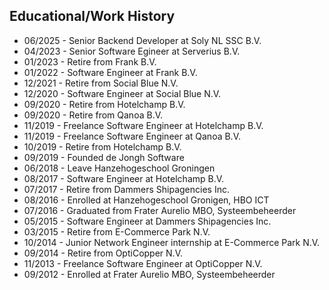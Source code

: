 ## Educational/Work History

* 06/2025 - Senior Backend Developer at Soly NL SSC B.V. 
* 04/2023 - Senior Software Egineer at Serverius B.V.
* 01/2023 - Retire from Frank B.V.
* 01/2022 - Software Engineer at Frank B.V.
* 12/2021 - Retire from Social Blue N.V.
* 12/2020 - Software Engineer at Social Blue N.V.
* 09/2020 - Retire from Hotelchamp B.V.
* 09/2020 - Retire from Qanoa B.V.
* 11/2019 - Freelance Software Engineer at Hotelchamp B.V.
* 11/2019 - Freelance Software Engineer at Qanoa B.V.
* 10/2019 - Retire from Hotelchamp B.V.
* 09/2019 - Founded de Jongh Software
* 06/2018 - Leave Hanzehogeschool Groningen
* 08/2017 - Software Engineer at Hotelchamp B.V.
* 07/2017 - Retire from Dammers Shipagencies Inc.
* 08/2016 - Enrolled at Hanzehogeschool Gronigen, HBO ICT
* 07/2016 - Graduated from Frater Aurelio MBO, Systeembeheerder
* 05/2015 - Software Engineer at Dammers Shipagencies Inc.
* 03/2015 - Retire from E-Commerce Park N.V.
* 10/2014 - Junior Network Engineer internship at E-Commerce Park N.V.
* 09/2014 - Retire from OptiCopper N.V.
* 11/2013 - Freelance Software Engineer at OptiCopper N.V.
* 09/2012 - Enrolled at Frater Aurelio MBO, Systeembeheerder
